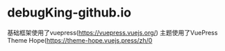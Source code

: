 # debugKing-github.io
基础框架使用了vuepress(https://vuepress.vuejs.org/)
主题使用了VuePress Theme Hope(https://theme-hope.vuejs.press/zh/0

